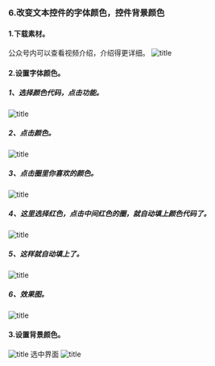 ### 6.改变文本控件的字体颜色，控件背景颜色
#### 1.下载素材。
公众号内可以查看视频介绍，介绍得更详细。
![title](https://raw.githubusercontent.com/JSZNopi/JSZImage/master/gitnote/2019/10/30/WXCODE-1572446034519.jpeg)

#### 2.设置字体颜色。
##### 1、选择颜色代码，点击功能。
![title](https://raw.githubusercontent.com/JSZNopi/JSZImage/master/gitnote/2019/11/06/1-1573049320305.png)
##### 2、点击颜色。
![title](https://raw.githubusercontent.com/JSZNopi/JSZImage/master/gitnote/2019/11/06/2-1573049340067.png)
##### 3、点击圈里你喜欢的颜色。
![title](https://raw.githubusercontent.com/JSZNopi/JSZImage/master/gitnote/2019/11/06/3-1573049347698.png)
##### 4、这里选择红色，点击中间红色的圈，就自动填上颜色代码了。
![title](https://raw.githubusercontent.com/JSZNopi/JSZImage/master/gitnote/2019/11/06/4-1573049354548.png)
##### 5、这样就自动填上了。
![title](https://raw.githubusercontent.com/JSZNopi/JSZImage/master/gitnote/2019/11/06/5-1573049534819.png)
##### 6、效果图。
![title](https://raw.githubusercontent.com/JSZNopi/JSZImage/master/gitnote/2019/11/06/6-1573049649143.png)
#### 3.设置背景颜色。
![title](https://raw.githubusercontent.com/JSZNopi/JSZImage/master/gitnote/2019/11/06/7-1573049667183.png)
选中界面
![title](https://raw.githubusercontent.com/JSZNopi/JSZImage/master/gitnote/2019/11/06/8-1573049682229.png)
